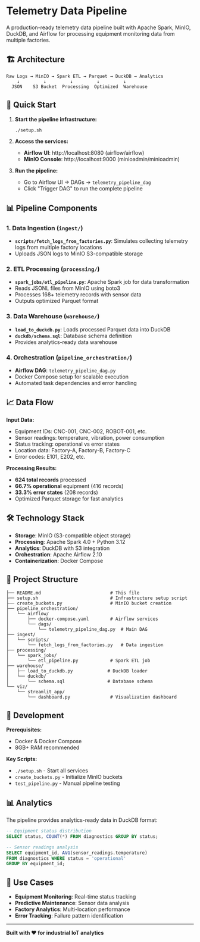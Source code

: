 # Telemetry Data Pipeline

A production-ready telemetry data pipeline built with Apache Spark, MinIO, DuckDB, and Airflow for processing equipment monitoring data from multiple factories.

## 🏗️ Architecture

```
Raw Logs → MinIO → Spark ETL → Parquet → DuckDB → Analytics
    ↓         ↓         ↓         ↓         ↓
  JSON    S3 Bucket  Processing  Optimized  Warehouse
```

## 🚀 Quick Start

1. **Start the pipeline infrastructure:**
   ```bash
   ./setup.sh
   ```

2. **Access the services:**
   - **Airflow UI**: http://localhost:8080 (airflow/airflow)
   - **MinIO Console**: http://localhost:9000 (minioadmin/minioadmin)

3. **Run the pipeline:**
   - Go to Airflow UI → DAGs → `telemetry_pipeline_dag`
   - Click "Trigger DAG" to run the complete pipeline

## 📊 Pipeline Components

### 1. Data Ingestion (`ingest/`)
- **`scripts/fetch_logs_from_factories.py`**: Simulates collecting telemetry logs from multiple factory locations
- Uploads JSON logs to MinIO S3-compatible storage

### 2. ETL Processing (`processing/`)
- **`spark_jobs/etl_pipeline.py`**: Apache Spark job for data transformation
- Reads JSONL files from MinIO using boto3
- Processes 168+ telemetry records with sensor data
- Outputs optimized Parquet format

### 3. Data Warehouse (`warehouse/`)
- **`load_to_duckdb.py`**: Loads processed Parquet data into DuckDB
- **`duckdb/schema.sql`**: Database schema definition
- Provides analytics-ready data warehouse

### 4. Orchestration (`pipeline_orchestration/`)
- **Airflow DAG**: `telemetry_pipeline_dag.py`
- Docker Compose setup for scalable execution
- Automated task dependencies and error handling

## 📈 Data Flow

**Input Data:**
- Equipment IDs: CNC-001, CNC-002, ROBOT-001, etc.
- Sensor readings: temperature, vibration, power consumption
- Status tracking: operational vs error states
- Location data: Factory-A, Factory-B, Factory-C
- Error codes: E101, E202, etc.

**Processing Results:**
- **624 total records** processed
- **66.7% operational** equipment (416 records)
- **33.3% error states** (208 records)
- Optimized Parquet storage for fast analytics

## 🛠️ Technology Stack

- **Storage**: MinIO (S3-compatible object storage)
- **Processing**: Apache Spark 4.0 + Python 3.12
- **Analytics**: DuckDB with S3 integration
- **Orchestration**: Apache Airflow 2.10
- **Containerization**: Docker Compose

## 📁 Project Structure

```
├── README.md                          # This file
├── setup.sh                           # Infrastructure setup script
├── create_buckets.py                  # MinIO bucket creation
├── pipeline_orchestration/
│   └── airflow/
│       ├── docker-compose.yaml        # Airflow services
│       └── dags/
│           └── telemetry_pipeline_dag.py  # Main DAG
├── ingest/
│   └── scripts/
│       └── fetch_logs_from_factories.py   # Data ingestion
├── processing/
│   └── spark_jobs/
│       └── etl_pipeline.py            # Spark ETL job
├── warehouse/
│   ├── load_to_duckdb.py             # DuckDB loader
│   └── duckdb/
│       └── schema.sql                # Database schema
└── viz/
    └── streamlit_app/
        └── dashboard.py               # Visualization dashboard
```

## 🔧 Development

**Prerequisites:**
- Docker & Docker Compose
- 8GB+ RAM recommended

**Key Scripts:**
- `./setup.sh` - Start all services
- `create_buckets.py` - Initialize MinIO buckets
- `test_pipeline.py` - Manual pipeline testing

## 📊 Analytics

The pipeline provides analytics-ready data in DuckDB format:

```sql
-- Equipment status distribution
SELECT status, COUNT(*) FROM diagnostics GROUP BY status;

-- Sensor readings analysis
SELECT equipment_id, AVG(sensor_readings.temperature) 
FROM diagnostics WHERE status = 'operational' 
GROUP BY equipment_id;
```

## 🎯 Use Cases

- **Equipment Monitoring**: Real-time status tracking
- **Predictive Maintenance**: Sensor data analysis
- **Factory Analytics**: Multi-location performance
- **Error Tracking**: Failure pattern identification

---

**Built with ❤️ for industrial IoT analytics** 